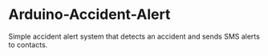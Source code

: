 # Arduino-Accident-Alert
Simple accident alert system that detects an accident and sends SMS alerts to contacts.
